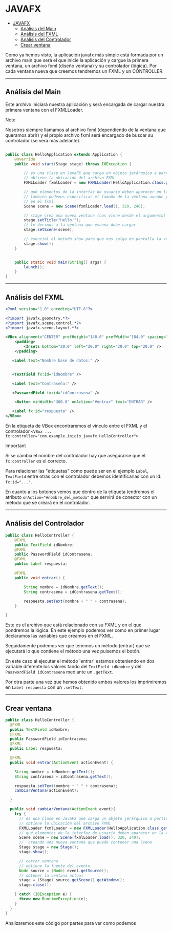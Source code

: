
# JAVAFX

- [JAVAFX](#javafx)
  - [Análisis del Main](#análisis-del-main)
  - [Análisis del FXML](#análisis-del-fxml)
  - [Análisis del Controlador](#análisis-del-controlador)
  - [Crear ventana](#crear-ventana)

Como ya hemos visto, la aplicación javafx más simple está formada por un archivo main que será el que inicie la aplicación y cargue la primera ventana, un archivo fxml (diseño ventana) y su controlador (lógica). Por cada ventana nueva que creemos tendremos un FXML y un CONTROLLER.

---

## Análisis del Main
Este archivo iniciará nuestra aplicación y será encargada de cargar nuestra primera ventana con el FXMLLoader.

> [!NOTE]
> Nosotros siempre llamamos al archivo fxml (dependiendo de la ventana que queramos abrir) y el propio archivo fxml será encargado de buscar su controlador (se verá más adelante).

```java

public class HelloApplication extends Application {
    @Override
    public void start(Stage stage) throws IOException {

        // es una clase en JavaFX que carga un objeto jerárquico a partir de un documento XML (FXML).
        // obtiene la ubicación del archivo FXML
        FXMLLoader fxmlLoader = new FXMLLoader(HelloApplication.class.getResource("hello-view.fxml"));

        // qué elementos de la interfaz de usuario deben aparecer en la ventana y cómo deben organizarse.
        // tambien podemos especificar el tamaño de la ventana aunque podemos suprimirlo y especificarlo
        // en el fxml
        Scene scene = new Scene(fxmlLoader.load(), 320, 240);

        // stage crea una nueva ventana (nos viene desde el argumento)
        stage.setTitle("Hello!");
        // le decimos a la ventana que escena debe cargar
        stage.setScene(scene);

        // esencial el metodo show para que nos salga en pantalla la ventana
        stage.show();
    }


    public static void main(String[] args) {
        launch();
    }
}

```

---

## Análisis del FXML

```xml
<?xml version="1.0" encoding="UTF-8"?>

<?import javafx.geometry.*?>
<?import javafx.scene.control.*?>
<?import javafx.scene.layout.*?>

<VBox alignment="CENTER" prefHeight="148.0" prefWidth="184.0" spacing="20.0" xmlns="http://javafx.com/javafx/11.0.14-internal" xmlns:fx="http://javafx.com/fxml/1" fx:controller="com.example.inicio_javafx.HelloController">
    <padding>
        <Insets bottom="20.0" left="20.0" right="20.0" top="20.0" />
    </padding>

   <Label text="Nombre base de datos:" />


   <TextField fx:id="idNombre" />

   <Label text="Contraseña:" />

   <PasswordField fx:id="idContrasena" />

    <Button minWidth="300.0" onAction="#entrar" text="ENTRAR" />

   <Label fx:id="respuesta" />
</VBox>


```

En la etiqueta de VBox encontraremos el vinculo entre el FXML y el controlador `<VBox ... fx:controller="com.example.inicio_javafx.HelloController">`

> [!IMPORTANT]
> Si se cambia el nombre del controlador hay que asegurarse que el `fx:controller` es el correcto.

Para relacionar las "etiquetas" como puede ser en el ejemplo `Label`, `TextField` entre otras con el controlador debemos identificarlas con un id: `fx:id="..."`.

En cuanto a los botones vemos que dentro de la etiqueta tendremos el atributo `onAction="#nombre_del_metodo"` que servirá de conector con un método que se creará en el controlador.

---

## Análisis del Controlador

```java
public class HelloController {
    @FXML
    public TextField idNombre;
    @FXML
    public PasswordField idContrasena;
    @FXML
    public Label respuesta;

    @FXML
    public void entrar() {

        String nombre = idNombre.getText();
        String contrasena = idContrasena.getText();

        respuesta.setText(nombre + " " + contrasena);
    }

}
```

Este es el archivo que está relacionado con su FXML y en el que pondremos la lógica. En este ejemplo podemos ver como en primer lugar declaramos las variables que creamos en el FXML.

Seguidamente podemos ver que tenemos un método (entrar) que se ejecutará lo que contiene el método una vez pulsemos el botón. 

En este caso al ejecutar el método 'entrar' estamos obteniendo en dos variable diferente los valores tando del `TextField idNombre` y del `PasswordField idContrasena` mediante un `.getText`.

Por otra parte una vez que hemos obtenido ambos valores los imprimiremos en `Label respuesta` con un `.setText`.

---

## Crear ventana

```java
public class HelloController {
  @FXML
  public TextField idNombre;
  @FXML
  public PasswordField idContrasena;
  @FXML
  public Label respuesta;

  @FXML
  public void entrar(ActionEvent actionEvent) {

    String nombre = idNombre.getText();
    String contrasena = idContrasena.getText();

    respuesta.setText(nombre + " " + contrasena);
    cambiarVentana(actionEvent);

  }

  public void cambiarVentana(ActionEvent event){
    try {
      // es una clase en JavaFX que carga un objeto jerárquico a partir de un documento XML (FXML).
      // obtiene la ubicación del archivo FXML
      FXMLLoader fxmlLoader = new FXMLLoader(HelloApplication.class.getResource("ejemplo.fxml"));
      // qué elementos de la interfaz de usuario deben aparecer en la ventana y cómo deben organizarse.
      Scene scene = new Scene(fxmlLoader.load(), 320, 240);
      //  creando una nueva ventana que puede contener una Scene
      Stage stage = new Stage();
      stage.show();

      // cerrar ventana
      // obtiene la fuente del evento
      Node source = (Node) event.getSource();
      // obtener la ventana actual
      stage = (Stage) source.getScene().getWindow();
      stage.close();

    } catch (IOException e) {
      throw new RuntimeException(e);
    }
  }
}
```
Analizaremos este código por partes para ver como podemos






